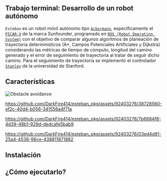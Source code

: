 ## Trabajo terminal: Desarrollo de un robot autónomo

*`Esteban`* es un robot móvil autónomo tipo [`Ackermann`](https://en.wikipedia.org/wiki/Ackermann_steering_geometry), específicamente el [`PICAR-V`](https://docs.sunfounder.com/projects/picar-v/en/latest/introduction.html) de la marca Sunfounder, programado en [`ROS (Robot Operating System)`](https://www.ros.org/) con el objetivo de comparar algunos algoritmos de planeación de trayectoria determinísticos (A*, Campos Potenciales Artificiales y Dijkstra) considerando las métricas de tiempo de cómputo, longitud del camino generado y el error de seguimiento de trayectoria al tratar de seguir dicho camino. Para el seguimiento de trayectoria se implementó el controlador [`Stanley`](http://robotics.stanford.edu/~gabeh/papers/hoffmann_stanley_control07.pdf) de la universidad de Stanford.

## Características

![Obstacle avoidance](resources/images/obstacle-avoidance.gif)

https://github.com/DarkFire414/esteban_pkg/assets/92403276/38728560-ef2c-40d4-b056-341556a4f71a

https://github.com/DarkFire414/esteban_pkg/assets/92403276/7b6684f8-4d39-48b1-929d-dedcafe5bab9

https://github.com/DarkFire414/esteban_pkg/assets/92403276/03ed4d81-25a4-4536-96ce-438811871882


## Instalación

## ¿Cómo ejecutarlo?

